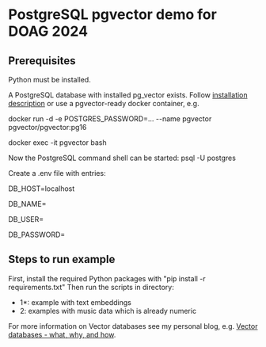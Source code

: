 # PostgreSQL pgvector demo for DOAG 2024

## Prerequisites 
Python must be installed.

A PostgreSQL database with installed pg_vector exists. Follow [installation description](https://github.com/pgvector/pgvector) or use a pgvector-ready docker container, e.g.

docker run -d -e POSTGRES_PASSWORD=... --name pgvector pgvector/pgvector:pg16

docker exec -it pgvector bash

Now the PostgreSQL command shell can be started: psql -U postgres 

Create a .env file with entries:

DB_HOST=localhost

DB_NAME=

DB_USER=

DB_PASSWORD=

## Steps to run example
First, install the required Python packages with "pip install -r requirements.txt"
Then run the scripts in directory:
- 1*: example with text embeddings
- 2: examples with music data which is already numeric

For more information on Vector databases see my personal blog, e.g. [Vector databases - what, why, and how](https://buckenhofer.com/2024/05/vector-database-what-why-and-how/).
